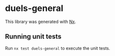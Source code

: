 # duels-general

This library was generated with [Nx](https://nx.dev).

## Running unit tests

Run `nx test duels-general` to execute the unit tests.
